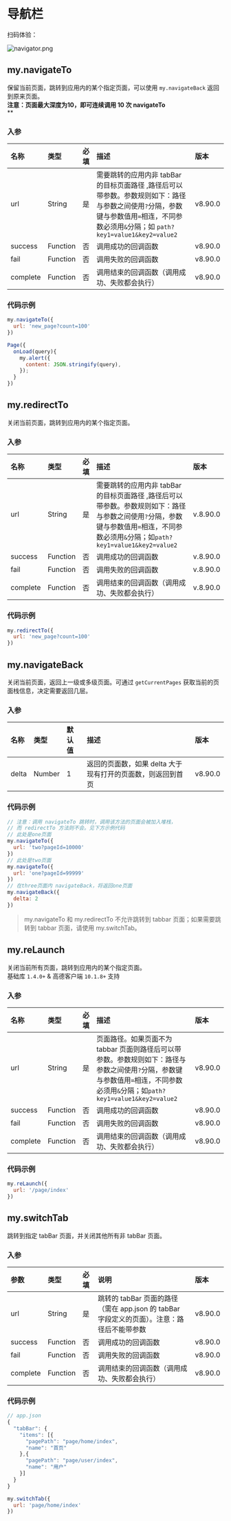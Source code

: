 # 导航栏

扫码体验：

![navigator.png](https://cache.amap.com/ecology/tool/miniapp/1563525372460.png)

## my.navigateTo
保留当前页面，跳转到应用内的某个指定页面，可以使用 `my.navigateBack` 返回到原来页面。<br />**注意：页面最大深度为10，即可连续调用 10 次 navigateTo**<br />**

### 入参
| 名称 | 类型 | 必填 | 描述 | 版本 |
| :--- | :--- | :--- | :--- | :--- |
| url | String | 是 | 需要跳转的应用内非 tabBar 的目标页面路径 ,路径后可以带参数。参数规则如下：路径与参数之间使用`?`分隔，参数键与参数值用`=`相连，不同参数必须用`&`分隔；如 `path?key1=value1&key2=value2` | v8.90.0 |
| success | Function | 否 | 调用成功的回调函数 | v8.90.0 |
| fail | Function | 否 | 调用失败的回调函数 | v8.90.0 |
| complete | Function | 否 | 调用结束的回调函数（调用成功、失败都会执行） | v8.90.0 |

### 代码示例

```javascript
my.navigateTo({
  url: 'new_page?count=100'
})
```

```javascript
Page({
  onLoad(query){
    my.alert({
      content: JSON.stringify(query),
    });
  }
})
```

## my.redirectTo
关闭当前页面，跳转到应用内的某个指定页面。

### 入参
| 名称 | 类型 | 必填 | 描述 | 版本 |
| :--- | :--- | :--- | :--- | :--- |
| url | String | 是 | 需要跳转的应用内非 tabBar 的目标页面路径 ,路径后可以带参数。参数规则如下：路径与参数之间使用`?`分隔，参数键与参数值用`=`相连，不同参数必须用`&`分隔；如`path?key1=value1&key2=value2` | v.8.90.0 |
| success | Function | 否 | 调用成功的回调函数 | v.8.90.0 |
| fail | Function | 否 | 调用失败的回调函数 | v.8.90.0 |
| complete | Function | 否 | 调用结束的回调函数（调用成功、失败都会执行） | v.8.90.0 |

### 代码示例
```javascript
my.redirectTo({
  url: 'new_page?count=100'
})
```

## my.navigateBack
关闭当前页面，返回上一级或多级页面。可通过 `getCurrentPages` 获取当前的页面栈信息，决定需要返回几层。

### 入参
| 名称 | 类型 | 默认值 | 描述 | 版本 |
| :--- | :--- | :--- | :--- | :--- |
| delta | Number | 1 | 返回的页面数，如果 delta 大于现有打开的页面数，则返回到首页 | v8.90.0 |

### 代码示例
```javascript
// 注意：调用 navigateTo 跳转时，调用该方法的页面会被加入堆栈，
// 而 redirectTo 方法则不会。见下方示例代码
// 此处是one页面
my.navigateTo({
  url: 'two?pageId=10000'
})
// 此处是two页面
my.navigateTo({
  url: 'one?pageId=99999'
})
// 在three页面内 navigateBack，将返回one页面
my.navigateBack({
  delta: 2
})
```
> my.navigateTo 和 my.redirectTo 不允许跳转到 tabbar 页面；如果需要跳转到 tabbar 页面，请使用 my.switchTab。

## my.reLaunch
关闭当前所有页面，跳转到应用内的某个指定页面。<br />基础库 `1.4.0+` & 高德客户端 `10.1.8+` 支持

### 入参
| 名称 | 类型 | 必填 | 描述 | 版本 |
| :--- | :--- | :--- | :--- | :--- |
| url | String | 是 | 页面路径。如果页面不为 tabbar 页面则路径后可以带参数。参数规则如下：路径与参数之间使用`?`分隔，参数键与参数值用`=`相连，不同参数必须用`&`分隔；如`path?key1=value1&key2=value2` | v8.90.0 |
| success | Function | 否 | 调用成功的回调函数 | v8.90.0 |
| fail | Function | 否 | 调用失败的回调函数 | v8.90.0 |
| complete | Function | 否 | 调用结束的回调函数（调用成功、失败都会执行） | v8.90.0 |

### 代码示例
```javascript
my.reLaunch({
  url: '/page/index'
})
```

## my.switchTab
跳转到指定 tabBar 页面，并关闭其他所有非 tabBar 页面。

### 入参
| 参数 | 类型 | 必填 | 说明 | 版本 |
| :--- | :--- | :--- | :--- | :--- |
| url | String | 是 | 跳转的 tabBar 页面的路径（需在 app.json 的 tabBar 字段定义的页面）。注意：路径后不能带参数 | v8.90.0 |
| success | Function | 否 | 调用成功的回调函数 | v8.90.0 |
| fail | Function | 否 | 调用失败的回调函数 | v8.90.0 |
| complete | Function | 否 | 调用结束的回调函数（调用成功、失败都会执行） | v8.90.0 |

### 代码示例
```javascript
// app.json
{
  "tabBar": {
    "items": [{
      "pagePath": "page/home/index",
      "name": "首页"
    },{
      "pagePath": "page/user/index",
      "name": "用户"
    }]
  }
}
```
```javascript
my.switchTab({
  url: 'page/home/index'
})
```
